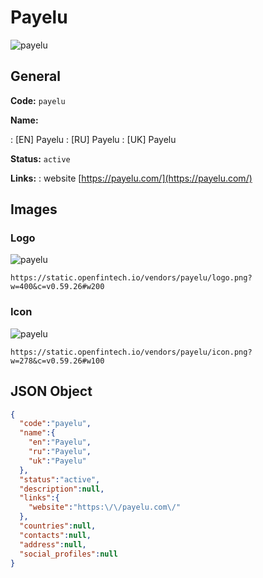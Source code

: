
# Payelu 
![payelu](https://static.openfintech.io/vendors/payelu/logo.png?w=400&c=v0.59.26#w200)  

## General 
 
**Code:** `payelu` 
 
**Name:** 
 
:	[EN] Payelu 
:	[RU] Payelu 
:	[UK] Payelu 
 
**Status:** `active` 
 
**Links:** 
: website [https://payelu.com/](https://payelu.com/) 
 

## Images 

### Logo 
 
![payelu](https://static.openfintech.io/vendors/payelu/logo.png?w=400&c=v0.59.26#w200)  

```
https://static.openfintech.io/vendors/payelu/logo.png?w=400&c=v0.59.26#w200
```  

### Icon 
 
![payelu](https://static.openfintech.io/vendors/payelu/icon.png?w=278&c=v0.59.26#w100)  

```
https://static.openfintech.io/vendors/payelu/icon.png?w=278&c=v0.59.26#w100
```  

## JSON Object 

```json
{
  "code":"payelu",
  "name":{
    "en":"Payelu",
    "ru":"Payelu",
    "uk":"Payelu"
  },
  "status":"active",
  "description":null,
  "links":{
    "website":"https:\/\/payelu.com\/"
  },
  "countries":null,
  "contacts":null,
  "address":null,
  "social_profiles":null
}
```  
